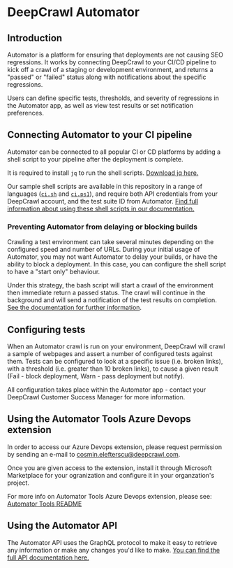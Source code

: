 
# DeepCrawl Automator

## Introduction

Automator is a platform for ensuring that deployments are not causing SEO regressions. It works by connecting DeepCrawl to your CI/CD pipeline to kick off a crawl of a staging or development environment, and returns a "passed" or "failed" status along with notifications about the specific regressions.

Users can define specific tests, thresholds, and severity of regressions in the Automator app, as well as view test results or set notification preferences. 

## Connecting Automator to your CI pipeline
Automator can be connected to all popular CI or CD platforms by adding a shell script to your pipeline after the deployment is complete.

It is required to install `jq` to run the shell scripts. [Download jq here.](https://stedolan.github.io/jq/download/)

Our sample shell scripts are available in this repository in a range of languages ([`ci.sh`](ci.sh) and [`ci.ps1`](ci.ps1)), and require both API credentials from your DeepCrawl account, and the test suite ID from Automator. 
[Find full information about using these shell scripts in our documentation.](https://deepcrawl.github.io/automator-sdk/#/ci-scripts)

### Preventing Automator from delaying or blocking builds
Crawling a test environment can take several minutes depending on the configured speed and number of URLs. During your initial usage of Automator, you may not want Automator to delay your builds, or have the ability to block a deployment.
In this case, you can configure the shell script to have a "start only" behaviour. 

Under this strategy, the bash script will start a crawl of the environment then immediate return a passed status. The crawl will continue in the background and will send a notification of the test results on completion. [See the documentation for further information](https://deepcrawl.github.io/automator-sdk/#/ci-scripts).

## Configuring tests
When an Automator crawl is run on your environment, DeepCrawl will crawl a sample of webpages and assert a number of configured tests against them. Tests can be configured to look at a specific issue (i.e. broken links), with a threshold (i.e. greater than 10 broken links), to cause a given result (Fail - block deployment, Warn - pass deployment but notify). 

All configuration takes place within the Automator app - contact your DeepCrawl Customer Success Manager for more information.

## Using the Automator Tools Azure Devops extension
In order to access our Azure Devops extension, please request permission by sending an e-mail to cosmin.elefterscu@deepcrawl.com.

Once you are given access to the extension, install it through Microsoft Marketplace for your ogranization and configure it in your organzation's project. 

For more info on Automator Tools Azure Devops extension, please see: [Automator Tools README](./azure-devops-extension/README.md)

## Using the Automator API
The Automator API uses the GraphQL protocol to make it easy to retrieve any information or make any changes you'd like to make. [You can find the full API documentation here.](https://deepcrawl.github.io/automator-sdk/)
